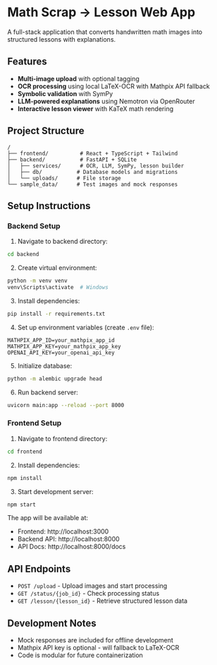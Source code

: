 # Math Scrap → Lesson Web App

A full-stack application that converts handwritten math images into structured lessons with explanations.

## Features

- **Multi-image upload** with optional tagging
- **OCR processing** using local LaTeX-OCR with Mathpix API fallback
- **Symbolic validation** with SymPy
- **LLM-powered explanations** using Nemotron via OpenRouter 
- **Interactive lesson viewer** with KaTeX math rendering

## Project Structure

```
/
├── frontend/          # React + TypeScript + Tailwind
├── backend/           # FastAPI + SQLite
│   ├── services/      # OCR, LLM, SymPy, lesson builder
│   ├── db/           # Database models and migrations
│   └── uploads/      # File storage
└── sample_data/      # Test images and mock responses
```

## Setup Instructions

### Backend Setup

1. Navigate to backend directory:
```bash
cd backend
```

2. Create virtual environment:
```bash
python -m venv venv
venv\Scripts\activate  # Windows
```

3. Install dependencies:
```bash
pip install -r requirements.txt
```

4. Set up environment variables (create `.env` file):
```env
MATHPIX_APP_ID=your_mathpix_app_id
MATHPIX_APP_KEY=your_mathpix_app_key
OPENAI_API_KEY=your_openai_api_key
```

5. Initialize database:
```bash
python -m alembic upgrade head
```

6. Run backend server:
```bash
uvicorn main:app --reload --port 8000
```

### Frontend Setup

1. Navigate to frontend directory:
```bash
cd frontend
```

2. Install dependencies:
```bash
npm install
```

3. Start development server:
```bash
npm start
```

The app will be available at:
- Frontend: http://localhost:3000
- Backend API: http://localhost:8000
- API Docs: http://localhost:8000/docs

## API Endpoints

- `POST /upload` - Upload images and start processing
- `GET /status/{job_id}` - Check processing status
- `GET /lesson/{lesson_id}` - Retrieve structured lesson data

## Development Notes

- Mock responses are included for offline development
- Mathpix API key is optional - will fallback to LaTeX-OCR
- Code is modular for future containerization

